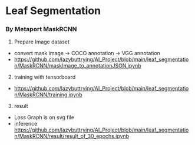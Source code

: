 # Leaf Segmentation

### By Metaport MaskRCNN
1. Prepare Image dataset
  - convert mask image -> COCO annotation -> VGG annotation
  - https://github.com/lazybuttrying/AI_Project/blob/main/leaf_segmentation/MaskRCNN/maskImage_to_annotationJSON.ipynb
2. training with tensorboard
  -  https://github.com/lazybuttrying/AI_Project/blob/main/leaf_segmentation/MaskRCNN/training.ipynb
3. result
  - Loss Graph is on svg file
  - inference https://github.com/lazybuttrying/AI_Project/blob/main/leaf_segmentation/MaskRCNN/result/result_of_30_epochs.ipynb
